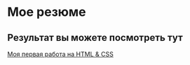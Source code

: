 # Мое резюме

## Результат вы можете посмотреть тут

[Моя первая работа на HTML & CSS](https://gladiator1996.github.io/resume/)

